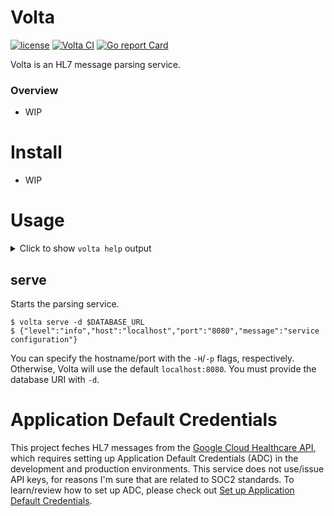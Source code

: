 # Volta

[![license](https://img.shields.io/github/license/s-hammon/volta)](https://github.com/s-hammon/volta/blob/master/LICENSE)
[![Volta CI](https://github.com/s-hammon/volta/actions/workflows/ci.yaml/badge.svg)](https://github.com/s-hammon/volta/actions/workflows/ci.yaml)
[![Go report
Card](https://goreportcard.com/badge/github.com/s-hammon/volta)](https://goreportcard.com/report/github.com/s-hammon/volta)

Volta is an HL7 message parsing service.

### Overview

- WIP

# Install

- WIP

# Usage

<details>
<summary>Click to show <code>volta help</code> output</summary>

```
Usage:
  volta [command]

Available Commands:
  completion  Generate the autocompletion script for the specified shell
  help        Help about any command
  serve       Start the Volta service

Flags:
  -h, --help   help for volta

Use "volta [command] --help" for more information about a command.
```

</details>

## serve

Starts the parsing service.

    $ volta serve -d $DATABASE_URL
    $ {"level":"info","host":"localhost","port":"8080","message":"service configuration"}

You can specify the hostname/port with the `-H`/`-p` flags, respectively. Otherwise, Volta will use the default `localhost:8080`. You must provide the database URI with `-d`.

# Application Default Credentials

This project feches HL7 messages from the [Google Cloud Healthcare API](https://cloud.google.com/healthcare-api/docs), which requires setting up Application Default Credentials (ADC) in the development and production environments. This service does not use/issue API keys, for reasons I'm sure that are related to SOC2 standards. To learn/review how to set up ADC, please check out [Set up Application Default Credentials](cloud.google.com/docs/authentication/provide-credentials-adc).


